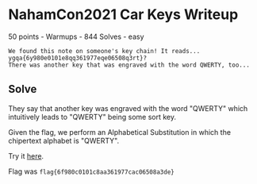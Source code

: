 # NahamCon2021 Car Keys Writeup

50 points - Warmups - 844 Solves - easy

```
We found this note on someone's key chain! It reads... ygqa{6y980e0101e8qq361977eqe06508q3rt}?
There was another key that was engraved with the word QWERTY, too...
```

## Solve

They say that another key was engraved with the word "QWERTY" which intuitively leads to "QWERTY" being some sort key.

Given the flag, we perform an Alphabetical Substitution in which the chipertext alphabet is "QWERTY".

Try it [here](https://cryptii.com/pipes/alphabetical-substitution).

Flag was `flag{6f980c0101c8aa361977cac06508a3de}`
